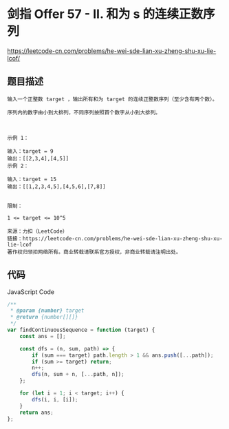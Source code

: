 # 剑指 Offer 57 - II. 和为 s 的连续正数序列

https://leetcode-cn.com/problems/he-wei-sde-lian-xu-zheng-shu-xu-lie-lcof/

## 题目描述

```
输入一个正整数 target ，输出所有和为 target 的连续正整数序列（至少含有两个数）。

序列内的数字由小到大排列，不同序列按照首个数字从小到大排列。

 

示例 1：

输入：target = 9
输出：[[2,3,4],[4,5]]
示例 2：

输入：target = 15
输出：[[1,2,3,4,5],[4,5,6],[7,8]]
 

限制：

1 <= target <= 10^5

来源：力扣（LeetCode）
链接：https://leetcode-cn.com/problems/he-wei-sde-lian-xu-zheng-shu-xu-lie-lcof
著作权归领扣网络所有。商业转载请联系官方授权，非商业转载请注明出处。
```

## 代码

JavaScript Code

```js
/**
 * @param {number} target
 * @return {number[][]}
 */
var findContinuousSequence = function (target) {
    const ans = [];

    const dfs = (n, sum, path) => {
        if (sum === target) path.length > 1 && ans.push([...path]);
        if (sum >= target) return;
        n++;
        dfs(n, sum + n, [...path, n]);
    };

    for (let i = 1; i < target; i++) {
        dfs(i, i, [i]);
    }
    return ans;
};
```
